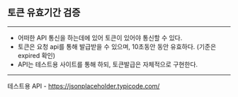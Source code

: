 ## 토큰 유효기간 검증

---

- 어떠한 API 통신을 하는데에 있어 토큰이 있어야 통신할 수 있다.
- 토큰은 요청 api를 통해 발급받을 수 있으며, 10초동안 동안 유효하다. (기준은 expired 확인)
- API는 테스트용 사이트를 통해 하되, 토큰발급은 자체적으로 구현한다.

---
테스트용 API - https://jsonplaceholder.typicode.com/
